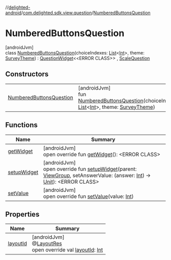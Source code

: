 //[delighted-android](../../../index.md)/[com.delighted.sdk.view.question](../index.md)/[NumberedButtonsQuestion](index.md)

# NumberedButtonsQuestion

[androidJvm]\
class [NumberedButtonsQuestion](index.md)(choiceIndexes: [List](https://kotlinlang.org/api/latest/jvm/stdlib/kotlin.collections/-list/index.html)&lt;[Int](https://kotlinlang.org/api/latest/jvm/stdlib/kotlin/-int/index.html)&gt;, theme: [SurveyTheme](../../com.delighted.sdk.domain/-survey-theme/index.md)) : [QuestionWidget](../-question-widget/index.md)&lt;&lt;ERROR CLASS&gt;&gt; , [ScaleQuestion](../-scale-question/index.md)

## Constructors

| | |
|---|---|
| [NumberedButtonsQuestion](-numbered-buttons-question.md) | [androidJvm]<br>fun [NumberedButtonsQuestion](-numbered-buttons-question.md)(choiceIndexes: [List](https://kotlinlang.org/api/latest/jvm/stdlib/kotlin.collections/-list/index.html)&lt;[Int](https://kotlinlang.org/api/latest/jvm/stdlib/kotlin/-int/index.html)&gt;, theme: [SurveyTheme](../../com.delighted.sdk.domain/-survey-theme/index.md)) |

## Functions

| Name | Summary |
|---|---|
| [getWidget](get-widget.md) | [androidJvm]<br>open override fun [getWidget](get-widget.md)(): &lt;ERROR CLASS&gt; |
| [setupWidget](setup-widget.md) | [androidJvm]<br>open override fun [setupWidget](setup-widget.md)(parent: [ViewGroup](https://developer.android.com/reference/kotlin/android/view/ViewGroup.html), setAnswerValue: (answer: [Int](https://kotlinlang.org/api/latest/jvm/stdlib/kotlin/-int/index.html)) -&gt; [Unit](https://kotlinlang.org/api/latest/jvm/stdlib/kotlin/-unit/index.html)): &lt;ERROR CLASS&gt; |
| [setValue](set-value.md) | [androidJvm]<br>open override fun [setValue](set-value.md)(value: [Int](https://kotlinlang.org/api/latest/jvm/stdlib/kotlin/-int/index.html)) |

## Properties

| Name | Summary |
|---|---|
| [layoutId](layout-id.md) | [androidJvm]<br>@[LayoutRes](https://developer.android.com/reference/kotlin/androidx/annotation/LayoutRes.html)<br>open override val [layoutId](layout-id.md): [Int](https://kotlinlang.org/api/latest/jvm/stdlib/kotlin/-int/index.html) |
